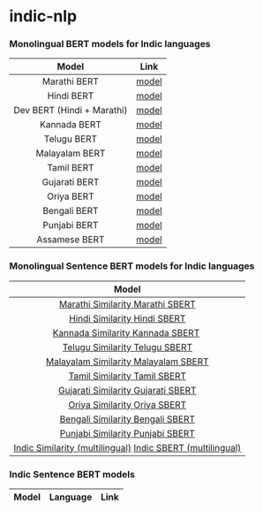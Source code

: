 # indic-nlp

### Monolingual BERT models for Indic languages

|Model|Link|
|:--------:|:----:|
|Marathi BERT|<a href='https://huggingface.co/l3cube-pune/marathi-bert-v2'> model </a>|
|Hindi BERT|<a href='https://huggingface.co/l3cube-pune/hindi-bert-v2'> model </a>|
|Dev BERT (Hindi + Marathi)|<a href='https://huggingface.co/l3cube-pune/hindi-marathi-dev-bert'> model </a>|
|Kannada BERT|<a href='https://huggingface.co/l3cube-pune/kannada-bert'> model </a>|
|Telugu BERT|<a href='https://huggingface.co/l3cube-pune/telugu-bert'> model </a>|
|Malayalam BERT|<a href='https://huggingface.co/l3cube-pune/malayalam-bert'> model </a>|
|Tamil BERT|<a href='https://huggingface.co/l3cube-pune/tamil-bert'> model </a>|
|Gujarati BERT|<a href='https://huggingface.co/l3cube-pune/gujarati-bert'> model </a>|
|Oriya BERT|<a href='https://huggingface.co/l3cube-pune/odia-bert'> model </a>|
|Bengali BERT|<a href='https://huggingface.co/l3cube-pune/bengali-bert'> model </a>|
|Punjabi BERT|<a href='https://huggingface.co/l3cube-pune/punjabi-bert'> model </a>|
|Assamese BERT|<a href='https://huggingface.co/l3cube-pune/assamese-bert'> model </a>|

### Monolingual Sentence BERT models for Indic languages

|Model|
|:--------:|
|<a href='https://huggingface.co/l3cube-pune/marathi-sentence-similarity-sbert'> Marathi Similarity </a> <a href='https://huggingface.co/l3cube-pune/marathi-sentence-bert-nli'> Marathi SBERT</a>|
|<a href='https://huggingface.co/l3cube-pune/hindi-sentence-similarity-sbert'> Hindi Similarity </a> <a href='https://huggingface.co/l3cube-pune/hindi-sentence-bert-nli'> Hindi SBERT</a>|
|<a href='https://huggingface.co/l3cube-pune/kannada-sentence-similarity-sbert'> Kannada Similarity </a> <a href='https://huggingface.co/l3cube-pune/kannada-sentence-bert-nli'> Kannada SBERT</a> |
|<a href='https://huggingface.co/l3cube-pune/telugu-sentence-similarity-sbert'> Telugu Similarity </a> <a href='https://huggingface.co/l3cube-pune/telugu-sentence-bert-nli'> Telugu SBERT</a>|
|<a href='https://huggingface.co/l3cube-pune/malayalam-sentence-similarity-sbert'> Malayalam Similarity </a> <a href='https://huggingface.co/l3cube-pune/malayalam-sentence-bert-nli'> Malayalam SBERT</a>|
|<a href='https://huggingface.co/l3cube-pune/tamil-sentence-similarity-sbert'> Tamil Similarity </a> <a href='https://huggingface.co/l3cube-pune/tamil-sentence-bert-nli'> Tamil SBERT</a>|
|<a href='https://huggingface.co/l3cube-pune/gujarati-sentence-similarity-sbert'> Gujarati Similarity </a> <a href='https://huggingface.co/l3cube-pune/gujarati-sentence-bert-nli'> Gujarati SBERT</a>|
|<a href='https://huggingface.co/l3cube-pune/odia-sentence-similarity-sbert'> Oriya Similarity </a> <a href='https://huggingface.co/l3cube-pune/odia-sentence-bert-nli'> Oriya SBERT</a>|
|<a href='https://huggingface.co/l3cube-pune/bengali-sentence-similarity-sbert'> Bengali Similarity </a> <a href='https://huggingface.co/l3cube-pune/bengali-sentence-bert-nli'> Bengali SBERT</a>|
|<a href='https://huggingface.co/l3cube-pune/punjabi-sentence-similarity-sbert'> Punjabi Similarity </a> <a href='https://huggingface.co/l3cube-pune/punjabi-sentence-bert-nli'> Punjabi SBERT</a>|
|<a href='https://huggingface.co/l3cube-pune/indic-sentence-similarity-sbert'> Indic Similarity (multilingual)</a> <a href='https://huggingface.co/l3cube-pune/indic-sentence-bert-nli'> Indic SBERT (multilingual)</a>|

### Indic Sentence BERT models

|Model|Language|Link|
|:--------:|:----:|:----:|
